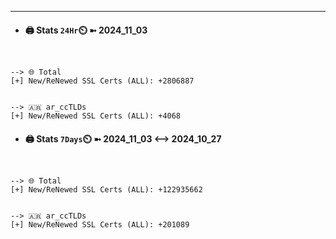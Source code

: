 

---
- #### 🖨️ **Stats** `24Hr`⏲️ ➼ 2024_11_03
```console


--> 🌐 Total
[+] New/ReNewed SSL Certs (ALL): +2806887


--> 🇦🇷 ar_ccTLDs
[+] New/ReNewed SSL Certs (ALL): +4068

```

- #### 🖨️ **Stats** `7Days`⏲️ ➼ 2024_11_03 <--> 2024_10_27
```console


--> 🌐 Total
[+] New/ReNewed SSL Certs (ALL): +122935662


--> 🇦🇷 ar_ccTLDs
[+] New/ReNewed SSL Certs (ALL): +201089

```

